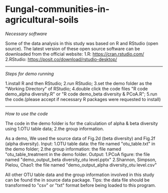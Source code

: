 # Fungal-communities-in-agricultural-soils

*Necessary software*

Some of the data analysis in this study was based on R and RStudio (open source).
The latest version of these open source software can be downloaded from the official website:
1.R: https://cran.rstudio.com/
2.RStudio: https://posit.co/download/rstudio-desktop/

---

*Steps for demo running*

1.install R and then RStudio;
2.run RStudio;
3.set the demo folder as the "Working Directory" of RStudio;
4.double click the code files "R code demo_alpha diversity.R" or "R code demo_beta diversity & PCoA.R";
5.run the code.(please accept if necessary R packages were requested to install)

---

*How to use the code*

The code in the demo folder is for the calculation of alpha & beta diversity using
1.OTU table data;
2.the group information.

As a demo, We used the source data of Fig.2d (beta diversity) and Fig.2f (alpha diversity).
Input:
1.OTU table data: the file named "otu_table.txt" in the demo folder;
2.the group information: the file named "otu_table_treatment in the demo folder.
Output:
1.PCoA figure: the file named "demo_output_beta diversity_otu level.pptx"
2.Shannon, Simpson, Pielou, Chao1: the file named "demo_output_alpha diversity_otu level.csv"

All other OTU table data and the group information involved in this study can be found the in source data package.
Tips: the data file should be transformed to "csv" or "txt" format before being loaded to this program.
